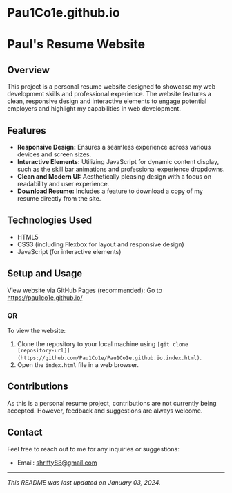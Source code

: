 # Pau1Co1e.github.io
# Paul's Resume Website

## Overview
This project is a personal resume website designed to showcase my web development skills and professional experience. The website features a clean, responsive design and interactive elements to engage potential employers and highlight my capabilities in web development.

## Features
- **Responsive Design:** Ensures a seamless experience across various devices and screen sizes.
- **Interactive Elements:** Utilizing JavaScript for dynamic content display, such as the skill bar animations and professional experience dropdowns.
- **Clean and Modern UI:** Aesthetically pleasing design with a focus on readability and user experience.
- **Download Resume:** Includes a feature to download a copy of my resume directly from the site.

## Technologies Used
- HTML5
- CSS3 (including Flexbox for layout and responsive design)
- JavaScript (for interactive elements)

## Setup and Usage
View website via GitHub Pages (recommended): Go to https://pau1co1e.github.io/

### OR 

To view the website:
1. Clone the repository to your local machine using `[git clone [repository-url]](https://github.com/Pau1Co1e/Pau1Co1e.github.io.index.html)`.
2. Open the `index.html` file in a web browser.

## Contributions
As this is a personal resume project, contributions are not currently being accepted. However, feedback and suggestions are always welcome.

## Contact
Feel free to reach out to me for any inquiries or suggestions:
- Email: [shrifty88@gmail.com](mailto:shrifty88@gmail.com)

---

*This README was last updated on January 03, 2024.*

